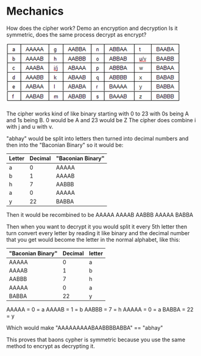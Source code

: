 # Mechanics

How does the cipher work? Demo an encryption and decryption Is it symmetric, does the same process decrypt as encrypt?

![Cipher-Pic](cipherpic.png)


The cipher works kind of like binary starting with 0 to 23 with 0s being A and 1s being B. 
0 would be A and 23 would be Z
The cipher does combine i with j and u with v.

"abhay" would be split into letters then turned into decimal numbers and then into the "Baconian Binary" so it would be:

| Letter      | Decimal     |"Baconian Binary"|
| ----------- | ----------- |---------------- |
| a           | 0           | AAAAA           |
| b           | 1           | AAAAB           |
| h           | 7           | AABBB           |
| a           | 0           | AAAAA           |
| y           | 22          | BABBA           |

Then it would be recombined to be AAAAA AAAAB AABBB AAAAA BABBA

Then when you want to decrypt it you would split it every 5th letter then turn convert every letter by reading it like binary and the decimal number that you get would become the letter in the normal alphabet, like this:

|"Baconian Binary"| Decimal     |letter|
| ----------- | ----------- |---------------- |
| AAAAA       | 0           |  a         |
| AAAAB       | 1           |   b       |
| AABBB      | 7           |   h        |
| AAAAA         | 0           |    a     |
| BABBA        | 22          |   y      |

AAAAA = 0 = a
AAAAB = 1 = b
AABBB = 7 = h
AAAAA = 0 = a
BABBA = 22 = y

Which would make "AAAAAAAAABAABBBBABBA" == "abhay"

This proves that baons cypher is symmetric because you use the same method to encrypt as decrypting it.
